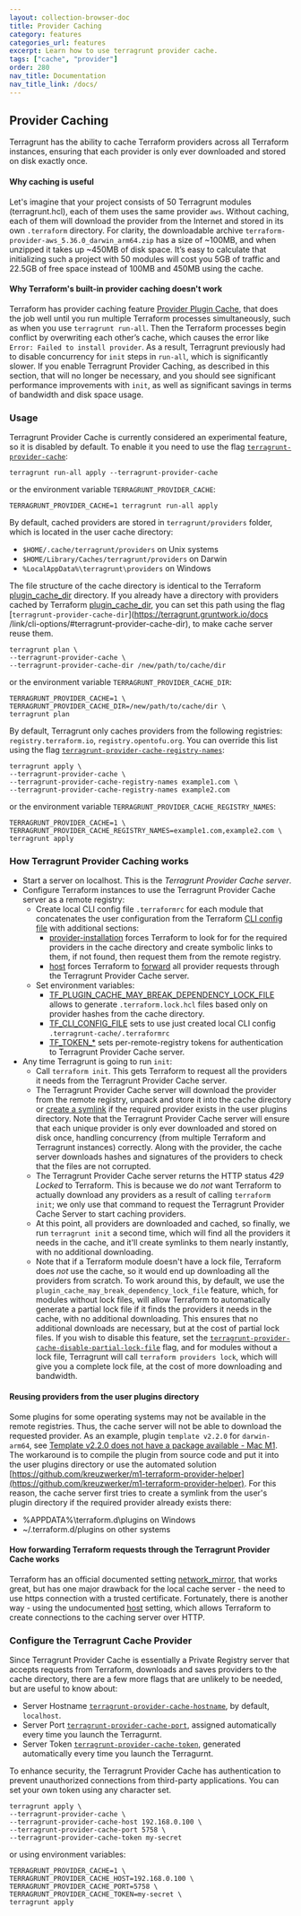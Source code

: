 ```yaml
---
layout: collection-browser-doc
title: Provider Caching
category: features
categories_url: features
excerpt: Learn how to use terragrunt provider cache.
tags: ["cache", "provider"]
order: 280
nav_title: Documentation
nav_title_link: /docs/
---
```


## Provider Caching

Terragrunt has the ability to cache Terraform providers across all Terraform instances, ensuring that each provider is only ever downloaded and stored on disk exactly once.

#### Why caching is useful

Let's imagine that your project consists of 50 Terragrunt modules (terragrunt.hcl), each of them uses the same provider `aws`. Without caching, each of them will download the provider from the Internet and stored in its own `.terraform` directory. For clarity, the downloadable archive `terraform-provider-aws_5.36.0_darwin_arm64.zip` has a size of ~100MB, and when unzipped it takes up ~450MB of disk space. It’s easy to calculate that initializing such a project with 50 modules will cost you 5GB of traffic and 22.5GB of free space instead of 100MB and 450MB using the cache.

#### Why Terraform's built-in provider caching doesn't work

Terraform has provider caching feature [Provider Plugin Cache](https://developer.hashicorp.com/terraform/cli/config/config-file#provider-plugin-cache), that does the job well until you run multiple Terraform processes simultaneously, such as when you use `terragrunt run-all`. Then the Terraform processes begin conflict by overwriting each other’s cache, which causes the error like `Error: Failed to install provider`. As a result, Terragrunt previously had to disable concurrency for `init` steps in `run-all`, which is significantly slower. If you enable Terragrunt Provider Caching, as described in this section, that will no longer be necessary, and you should see significant performance improvements with `init`, as well as significant savings in terms of bandwidth and disk space usage.

### Usage

Terragrunt Provider Cache is currently considered an experimental feature, so it is disabled by default. To enable it you need to use the flag [`terragrunt-provider-cache`](https://terragrunt.gruntwork.io/docs/reference/cli-options/#terragrunt-provider-cache):

``` shell
terragrunt run-all apply --terragrunt-provider-cache
```
or the environment variable `TERRAGRUNT_PROVIDER_CACHE`:

``` shell
TERRAGRUNT_PROVIDER_CACHE=1 terragrunt run-all apply
```

By default, cached providers are stored in `terragrunt/providers` folder, which is located in the user cache directory:

* `$HOME/.cache/terragrunt/providers` on Unix systems
* `$HOME/Library/Caches/terragrunt/providers` on Darwin
* `%LocalAppData%\terragrunt\providers` on Windows

The file structure of the cache directory is identical to the Terraform [plugin_cache_dir](https://developer.hashicorp.com/terraform/cli/config/config-file#provider-plugin-cache) directory. If you already have a directory with providers cached by Terraform [plugin_cache_dir](https://developer.hashicorp.com/terraform/cli/config/config-file#provider-plugin-cache), you can set this path using the flag [`terragrunt-provider-cache-dir`](https://terragrunt.gruntwork.io/docs /link/cli-options/#terragrunt-provider-cache-dir), to make cache server reuse them.

``` shell
terragrunt plan \
--terragrunt-provider-cache \
--terragrunt-provider-cache-dir /new/path/to/cache/dir
```

or the environment variable `TERRAGRUNT_PROVIDER_CACHE_DIR`:

``` shell
TERRAGRUNT_PROVIDER_CACHE=1 \
TERRAGRUNT_PROVIDER_CACHE_DIR=/new/path/to/cache/dir \
terragrunt plan
```

By default, Terragrunt only caches providers from the following registries: `registry.terraform.io`, `registry.opentofu.org`. You can override this list using the flag [`terragrunt-provider-cache-registry-names`](https://terragrunt.gruntwork.io/docs/reference/cli-options/#terragrunt-provider-cache-registry-names):


``` shell
terragrunt apply \
--terragrunt-provider-cache \
--terragrunt-provider-cache-registry-names example1.com \
--terragrunt-provider-cache-registry-names example2.com
```

or the environment variable `TERRAGRUNT_PROVIDER_CACHE_REGISTRY_NAMES`:

``` shell
TERRAGRUNT_PROVIDER_CACHE=1 \
TERRAGRUNT_PROVIDER_CACHE_REGISTRY_NAMES=example1.com,example2.com \
terragrunt apply
```

### How Terragrunt Provider Caching works

* Start a server on localhost. This is the _Terragrunt Provider Cache server_.
* Configure Terraform instances to use the Terragrunt Provider Cache server as a remote registry:
  * Create local CLI config file `.terraformrc` for each module that concatenates the user configuration from the Terraform [CLI config file](https://developer.hashicorp.com/terraform/cli/config/config-file) with additional sections:
     * [provider-installation](https://developer.hashicorp.com/terraform/cli/config/config-file#provider-installation) forces Terraform to look for for the required providers in the cache directory and create symbolic links to them, if not found, then request them from the remote registry.
     * [host](https://github.com/hashicorp/terraform/issues/28309) forces Terraform to [forward](#how-forwarding-terraform-requests-through-the-terragrunt-Provider-cache-works) all provider requests through the Terragrunt Provider Cache server.
  * Set environment variables:
     * [TF_PLUGIN_CACHE_MAY_BREAK_DEPENDENCY_LOCK_FILE](https://developer.hashicorp.com/terraform/cli/config/config-file#allowing-the-provider-plugin-cache-to-break-the-dependency-lock-file) allows to generate `.terraform.lock.hcl` files based only on provider hashes from the cache directory.
     * [TF_CLI_CONFIG_FILE](https://developer.hashicorp.com/terraform/cli/config/environment-variables#tf_plugin_cache_dir) sets to use just created local CLI config `.terragrunt-cache/.terraformrc`
     * [TF_TOKEN_*](https://developer.hashicorp.com/terraform/cli/config/config-file#environment-variable-credentials) sets per-remote-registry tokens for authentication to Terragrunt Provider Cache server.
* Any time Terragrunt is going to run `init`:
    * Call `terraform init`. This gets Terraform to request all the providers it needs from the Terragrunt Provider Cache server.
    * The Terragrunt Provider Cache server will download the provider from the remote registry, unpack and store it into the cache directory or [create a symlink](#reusing-providers-from-the-user-plugins-directory) if the required provider exists in the user plugins directory. Note that the Terragrunt Provider Cache server will ensure that each unique provider is only ever downloaded and stored on disk once, handling concurrency (from multiple Terraform and Terragrunt instances) correctly. Along with the provider, the cache server downloads hashes and signatures of the providers to check that the files are not corrupted.
    * The Terragrunt Provider Cache server returns the HTTP status _429 Locked_ to Terraform. This is because we do _not_ want Terraform to actually download any providers as a result of calling `terraform init`; we only use that command to request the Terragrunt Provider Cache Server to start caching providers.
    * At this point, all providers are downloaded and cached, so finally, we run `terragrunt init` a second time, which will find all the providers it needs in the cache, and it'll create symlinks to them nearly instantly, with no additional downloading.
    * Note that if a Terraform module doesn't have a lock file, Terraform does _not_ use the cache, so it would end up downloading all the providers from scratch. To work around this, by default, we use the `plugin_cache_may_break_dependency_lock_file` feature, which, for modules without lock files, will allow Terraform to automatically generate a partial lock file if it finds the providers it needs in the cache, with no additional downloading. This ensures that no additional downloads are necessary, but at the cost of partial lock files. If you wish to disable this feature, set the [`terragrunt-provider-cache-disable-partial-lock-file`](https://terragrunt.gruntwork.io/docs/reference/cli-options/#terragrunt-provider-cache-disable-partial-lock-file) flag, and for modules without a lock file, Terragrunt will call `terraform providers lock`, which will give you a complete lock file, at the cost of more downloading and bandwidth.

#### Reusing providers from the user plugins directory

Some plugins for some operating systems may not be available in the remote registries. Thus, the cache server will not be able to download the requested provider. As an example, plugin `template v2.2.0` for `darwin-arm64`, see [Template v2.2.0 does not have a package available - Mac M1](https://discuss.hashicorp.com/t/template-v2-2-0-does-not-have-a-package-available-mac-m1/35099). The workaround is to compile the plugin from source code and put it into the user plugins directory or use the automated solution [https://github.com/kreuzwerker/m1-terraform-provider-helper](https://github.com/kreuzwerker/m1-terraform-provider-helper). For this reason, the cache server first tries to create a symlink from the user's plugin directory if the required provider already exists there:

* %APPDATA%\terraform.d\plugins on Windows
* ~/.terraform.d/plugins on other systems


#### How forwarding Terraform requests through the Terragrunt Provider Cache works

Terraform has an official documented setting [network_mirror](https://developer.hashicorp.com/terraform/cli/config/config-file#network_mirror), that works great, but has one major drawback for the local cache server - the need to use https connection with a trusted certificate. Fortunately, there is another way - using the undocumented [host](https://github.com/hashicorp/terraform/issues/28309) setting, which allows Terraform to create connections to the caching server over HTTP.


### Configure the Terragrunt Cache Provider

Since Terragrunt Provider Cache is essentially a Private Registry server that accepts requests from Terraform, downloads and saves providers to the cache directory, there are a few more flags that are unlikely to be needed, but are useful to know about:

* Server Hostname [`terragrunt-provider-cache-hostname`](https://terragrunt.gruntwork.io/docs/reference/cli-options/#terragrunt-provider-cache-hostname), by default, `localhost`.
* Server Port [`terragrunt-provider-cache-port`](https://terragrunt.gruntwork.io/docs/reference/cli-options/#terragrunt-provider-cache-port), assigned automatically  every time you launch the Terragurnt.
* Server Token [`terragrunt-provider-cache-token`](https://terragrunt.gruntwork.io/docs/reference/cli-options/#terragrunt-provider-cache-token), generated automatically every time you launch  the Terragurnt.

To enhance security, the Terragrunt Provider Cache has authentication to prevent unauthorized connections from third-party applications. You can set your own token using any character set.

``` shell
terragrunt apply \
--terragrunt-provider-cache \
--terragrunt-provider-cache-host 192.168.0.100 \
--terragrunt-provider-cache-port 5758 \
--terragrunt-provider-cache-token my-secret
```
or using environment variables:

``` shell
TERRAGRUNT_PROVIDER_CACHE=1 \
TERRAGRUNT_PROVIDER_CACHE_HOST=192.168.0.100 \
TERRAGRUNT_PROVIDER_CACHE_PORT=5758 \
TERRAGRUNT_PROVIDER_CACHE_TOKEN=my-secret \
terragrunt apply
```
